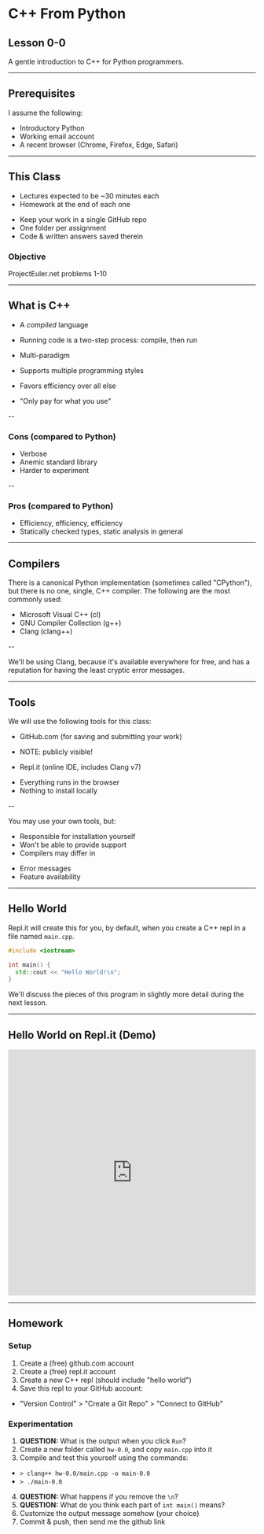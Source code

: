 # C++ From Python

## Lesson 0-0

A gentle introduction to C++ for Python programmers.

---

## Prerequisites

I assume the following:
* Introductory Python
* Working email account
* A recent browser (Chrome, Firefox, Edge, Safari)

---

## This Class

* Lectures expected to be ~30 minutes each
* Homework at the end of each one
 - Keep your work in a single GitHub repo
 - One folder per assignment
 - Code & written answers saved therein

### Objective

ProjectEuler.net problems 1-10

---

## What is C++

* A *compiled* language
 - Running code is a two-step process: compile, then run
* Multi-paradigm
 - Supports multiple programming styles
* Favors efficiency over all else
 - "Only pay for what you use"

--

### Cons (compared to Python)

* Verbose
* Anemic standard library
* Harder to experiment

--

### Pros (compared to Python)

* Efficiency, efficiency, efficiency
* Statically checked types,  static analysis in general

---

## Compilers

There is a canonical Python implementation (sometimes called "CPython"),
but there is no one, single, C++ compiler.  The following are the most
commonly used:

* Microsoft Visual C++ (cl)
* GNU Compiler Collection (g++)
* Clang (clang++)

--

We'll be using Clang, because it's available everywhere for free, and has
a reputation for having the least cryptic error messages.

---

## Tools

We will use the following tools for this class:

* GitHub.com (for saving and submitting your work)
 - NOTE: publicly visible!
* Repl.it (online IDE, includes Clang v7)
 - Everything runs in the browser
 - Nothing to install locally

--

You may use your own tools, but:
* Responsible for installation yourself
* Won't be able to provide support
* Compilers may differ in
 - Error messages
 - Feature availability
 
---

## Hello World

Repl.it will create this for you, by default, when you create a C++ repl in
a file named `main.cpp`.

```c++
#include <iostream>

int main() {
  std::cout << "Hello World!\n";
}
```

We'll discuss the pieces of this program in slightly more detail during the next lesson.

---

## Hello World on Repl.it (Demo)

<iframe height="500px" width="100%" src="https://repl.it/@TimothyElling/AcrobaticMeagerInterfaces?lite=true" scrolling="no" frameborder="no" allowtransparency="true" allowfullscreen="true" sandbox="allow-forms allow-pointer-lock allow-popups allow-same-origin allow-scripts allow-modals"></iframe>

---

## Homework

### Setup

1. Create a (free) github.com account
2. Create a (free) repl.it account
3. Create a new C++ repl (should include "hello world")
4. Save this repl to your GitHub account:
 * "Version Control" > "Create a Git Repo" > "Connect to GitHub"

### Experimentation

1. **QUESTION:** What is the output when you click `Run`?
2. Create a new folder called `hw-0.0`, and copy `main.cpp` into it
3. Compile and test this yourself using the commands:
 * `> clang++ hw-0.0/main.cpp -o main-0.0`
 * `> ./main-0.0`
4. **QUESTION:** What happens if you remove the `\n`?
5. **QUESTION:** What do you think each part of `int main()` means?
6. Customize the output message somehow (your choice)
7. Commit & push, then send me the github link